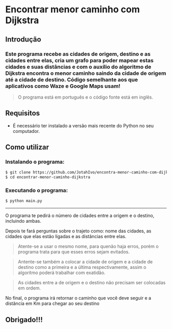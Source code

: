 # Encontrar menor caminho com Dijkstra
## Introdução
### Este programa recebe as cidades de origem, destino e as cidades entre elas, cria um grafo para poder mapear estas cidades e suas distâncias e com o auxílio do algoritmo de Dijkstra encontra o menor caminho saindo da cidade de origem até a cidade de destino. Código semelhante aos que aplicativos como Waze e Google Maps usam!
> O programa está em português e o código fonte está em inglês.
## Requisitos
* É necessário ter instalado a versão mais recente do Python no seu computador.
## Como utilizar
### Instalando o programa:
```bash
$ git clone https://github.com/JotahIvo/encontra-menor-caminho-com-dijkstra.git
$ cd encontrar-menor-caminho-dijkstra
```
### Executando o programa:
```bash
$ python main.py
```
---
O programa te pedirá o número de cidades entre a origem e o destino, incluindo ambas.

Depois te fará perguntas sobre o trajeto como: nome das cidades, as cidades que elas estão ligadas e as distâncias entre elas.

>Atente-se a usar o mesmo nome, para quenão haja erros, porém o programa trata para que esses erros sejam evitados.

>Antente-se também a colocar a cidade de origem e a cidade de destino como a primeira e a última respectivamente, assim o algoritmo poderá trabalhar com exatidão.

>As cidades entre a de origem e o destino não precisam ser colocadas em ordem.

No final, o programa irá retornar o caminho que você deve seguir e a distância em Km para chegar ao seu destino

## Obrigado!!!